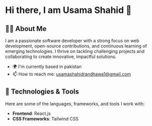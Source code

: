 <h1>Hi there, I am Usama Shahid 👋</h1>
<h2>🧑‍💻 About Me</h2>

I am a passionate software developer with a strong focus on web development, open-source contributions, and continuous learning of emerging technologies. I thrive on tackling challenging projects and collaborating to create innovative, impactful solutions.

+ 🌍 I'm currently based in pakistan
+ 📫 How to reach me: usamashahidrandhawa1@gmail.com

<h2>🔧 Technologies & Tools</h2>
Here are some of the languages, frameworks, and tools I work with:


- **Frontend**: React.js
- **CSS Frameworks**: Tailwind CSS








